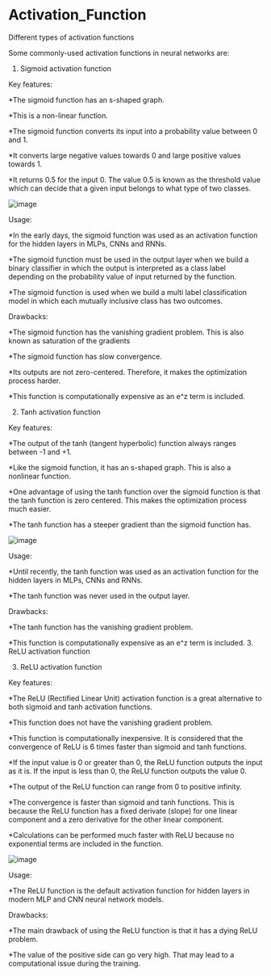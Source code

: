 # Activation_Function
Different types of activation functions

Some commonly-used activation functions in neural networks are:
1. Sigmoid activation function
   
Key features:

*The sigmoid function has an s-shaped graph.

*This is a non-linear function.

*The sigmoid function converts its input into a probability value between 0 and 1.

*It converts large negative values towards 0 and large positive values towards 1.

*It returns 0.5 for the input 0. The value 0.5 is known as the threshold value which can decide that a given input belongs to what type of two classes.

![image](https://github.com/abdullahsakib/Activation_Function/assets/54322794/8625852d-d3a0-4876-9579-e8d198b6ea13)

Usage:

*In the early days, the sigmoid function was used as an activation function for the hidden layers in MLPs, CNNs and RNNs.

*The sigmoid function must be used in the output layer when we build a binary classifier in which the output is interpreted as a class label depending on the probability value of input returned by the function.

*The sigmoid function is used when we build a multi label classification model in which each mutually inclusive class has two outcomes. 


Drawbacks:

*The sigmoid function has the vanishing gradient problem. This is also known as saturation of the gradients

*The sigmoid function has slow convergence.

*Its outputs are not zero-centered. Therefore, it makes the optimization process harder.

*This function is computationally expensive as an e^z term is included.


2. Tanh activation function
 
Key features:

*The output of the tanh (tangent hyperbolic) function always ranges between -1 and +1.

*Like the sigmoid function, it has an s-shaped graph. This is also a nonlinear function.

*One advantage of using the tanh function over the sigmoid function is that the tanh function is zero centered. This makes the optimization process much easier.

*The tanh function has a steeper gradient than the sigmoid function has.

![image](https://github.com/abdullahsakib/Activation_Function/assets/54322794/23081c7d-f0b0-4a12-ad47-2476474c2fa2)


Usage:
 
*Until recently, the tanh function was used as an activation function for the hidden layers in MLPs, CNNs and RNNs.


*The tanh function was never used in the output layer.

Drawbacks:

*The tanh function has the vanishing gradient problem.

*This function is computationally expensive as an e^z term is included. 3. ReLU activation function

3. ReLU activation function

Key features:

*The ReLU (Rectified Linear Unit) activation function is a great alternative to both sigmoid and tanh activation functions.

*This function does not have the vanishing gradient problem.

*This function is computationally inexpensive. It is considered that the convergence of ReLU is 6 times faster than sigmoid and tanh functions.

*If the input value is 0 or greater than 0, the ReLU function outputs the input as it is. If the input is less than 0, the ReLU function outputs the value 0.

*The output of the ReLU function can range from 0 to positive infinity.

*The convergence is faster than sigmoid and tanh functions. This is because the ReLU function has a fixed derivate (slope) for one linear component and a zero derivative for the other linear component.


*Calculations can be performed much faster with ReLU because no exponential terms are included in the function.

![image](https://github.com/abdullahsakib/Activation_Function/assets/54322794/5198a64e-8ebd-4fcd-a6b0-7c56875a8f6f)


Usage:

*The ReLU function is the default activation function for hidden layers in modern MLP and CNN neural network models.

Drawbacks:

*The main drawback of using the ReLU function is that it has a dying ReLU problem.

*The value of the positive side can go very high. That may lead to a computational issue during the training.



